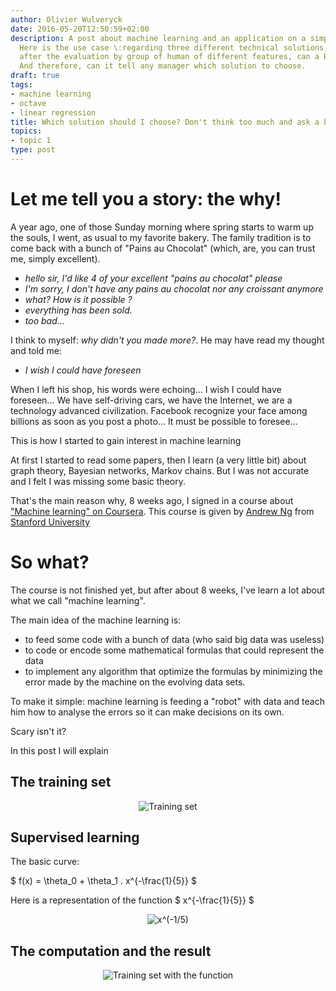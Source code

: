 ```yaml
---
author: Olivier Wulveryck
date: 2016-05-20T12:50:59+02:00
description: A post about machine learning and an application on a simple case I've met in my job. 
  Here is the use case \:regarding three different technical solutions, 
  after the evaluation by group of human of different features, can a Bot "think" on its own and evaluate which one offers then best ratio cost/features.
  And therefore, can it tell any manager which solution to choose.
draft: true
tags:
- machine learning
- octave
- linear regression
title: Which solution should I choose? Don't think too much and ask a bot!
topics:
- topic 1
type: post
---
```


# Let me tell you a story: the why!

A year ago, one of those Sunday morning where spring starts to warm up the souls, I went, as usual to my favorite bakery.
The family tradition is to come back with a bunch of "Pains au Chocolat" (which, are, you can trust me, simply excellent).

- _hello sir, I'd like 4 of your excellent "pains au chocolat" please_
- _I'm sorry, I don't have any pains au chocolat nor any croissant anymore_
- _what? How is it possible ?_
- _everything has been sold._
- _too bad..._

I think to myself: _why didn't you made more?_. He may have read my thought and told me:

- _I wish I could have foreseen_
 
When I left his shop, his words were echoing... I wish I could have foreseen... We have self-driving cars, we have the Internet, 
we are a technology advanced civilization. 
Facebook recognize your face among billions as soon as you post a photo... It must be possible to foresee...

This is how I started to gain interest in machine learning

At first I started to read some papers, then I learn (a very little bit) about graph theory, Bayesian networks, Markov chains.
But I was not accurate and I felt I was missing some basic theory.

That's the main reason why, 8 weeks ago, I signed in a course about ["Machine learning" on Coursera](https://www.coursera.org/learn/machine-learning). 
This course is given by [Andrew Ng](http://www.andrewng.org/) from [Stanford University](https://www.stanford.edu/)

# So what?

The course is not finished yet, but after about 8 weeks, I've learn a lot about what we call "machine learning".

The main idea of the machine learning is:

* to feed some code with a bunch of data (who said big data was useless)
* to code or encode some mathematical formulas that could represent the data
* to implement any algorithm that optimize the formulas by minimizing the error made by the machine on the evolving data sets.

To make it simple: machine learning is feeding a "robot" with data and teach him how to analyse the errors so it can make decisions on its own.

Scary isn't it?

In this post I will explain 

## The training set

<center>
<img class="img-responsive" src="/blog/assets/images/ml/trainingset.jpg" alt="Training set"/> 
</center>

## Supervised learning

The basic curve:

$ f(x) = \theta_0 + \theta_1 . x^{-\frac{1}{5}} $

Here is a representation of the function $ x^{-\frac{1}{5}} $

<center>
<img class="img-responsive" src="/blog/assets/images/ml/x-1_5.jpg" alt="x^(-1/5)"/> 
</center>

## The computation and the result

<center>
<img class="img-responsive" src="/blog/assets/images/ml/trainingset_plot.jpg" alt="Training set with the function"/> 
</center>
